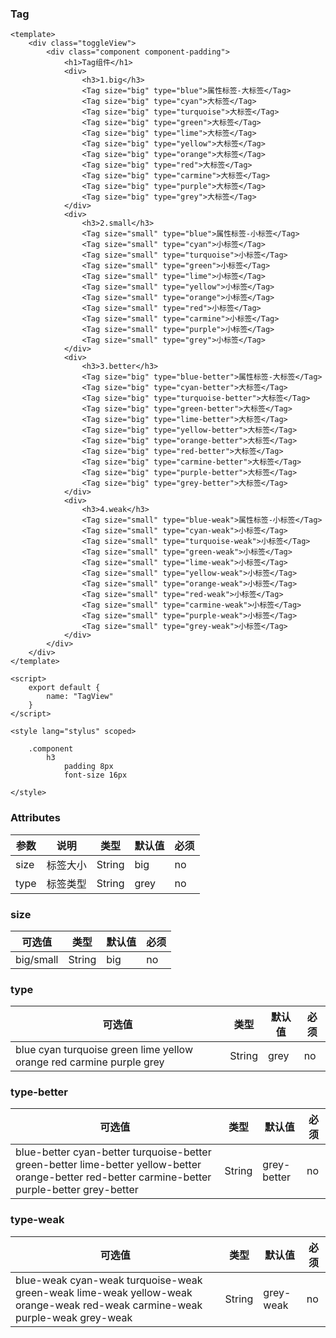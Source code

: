 ### Tag

<template>
    <div class="toggleView">
        <div class="component component-padding">
            <h1>Tag组件</h1>
            <div>
                <h3>1.big</h3>
                <Tag size="big" type="blue">属性标签-大标签</Tag>
                <Tag size="big" type="cyan">大标签</Tag>
                <Tag size="big" type="turquoise">大标签</Tag>
                <Tag size="big" type="green">大标签</Tag>
                <Tag size="big" type="lime">大标签</Tag>
                <Tag size="big" type="yellow">大标签</Tag>
                <Tag size="big" type="orange">大标签</Tag>
                <Tag size="big" type="red">大标签</Tag>
                <Tag size="big" type="carmine">大标签</Tag>
                <Tag size="big" type="purple">大标签</Tag>
                <Tag size="big" type="grey">大标签</Tag>
            </div>
            <div>
                <h3>2.small</h3>
                <Tag size="small" type="blue">属性标签-小标签</Tag>
                <Tag size="small" type="cyan">小标签</Tag>
                <Tag size="small" type="turquoise">小标签</Tag>
                <Tag size="small" type="green">小标签</Tag>
                <Tag size="small" type="lime">小标签</Tag>
                <Tag size="small" type="yellow">小标签</Tag>
                <Tag size="small" type="orange">小标签</Tag>
                <Tag size="small" type="red">小标签</Tag>
                <Tag size="small" type="carmine">小标签</Tag>
                <Tag size="small" type="purple">小标签</Tag>
                <Tag size="small" type="grey">小标签</Tag>
            </div>
            <div>
                <h3>3.better</h3>
                <Tag size="big" type="blue-better">属性标签-小标签</Tag>
                <Tag size="big" type="cyan-better">小标签</Tag>
                <Tag size="big" type="turquoise-better">小标签</Tag>
                <Tag size="big" type="green-better">小标签</Tag>
                <Tag size="big" type="lime-better">小标签</Tag>
                <Tag size="big" type="yellow-better">小标签</Tag>
                <Tag size="big" type="orange-better">小标签</Tag>
                <Tag size="big" type="red-better">小标签</Tag>
                <Tag size="big" type="carmine-better">小标签</Tag>
                <Tag size="big" type="purple-better">小标签</Tag>
                <Tag size="big" type="grey-better">小标签</Tag>
            </div>
            <div>
                <h3>4.weak</h3>
                <Tag size="small" type="blue-weak">属性标签-小标签</Tag>
                <Tag size="small" type="cyan-weak">小标签</Tag>
                <Tag size="small" type="turquoise-weak">小标签</Tag>
                <Tag size="small" type="green-weak">小标签</Tag>
                <Tag size="small" type="lime-weak">小标签</Tag>
                <Tag size="small" type="yellow-weak">小标签</Tag>
                <Tag size="small" type="orange-weak">小标签</Tag>
                <Tag size="small" type="red-weak">小标签</Tag>
                <Tag size="small" type="carmine-weak">小标签</Tag>
                <Tag size="small" type="purple-weak">小标签</Tag>
                <Tag size="small" type="grey-weak">小标签</Tag>
            </div>
        </div>
    </div>
</template>

<script>
    export default {
        name: "TagView"
    }
</script>

<style lang="stylus" scoped>

    .component
        h3
            padding 8px
            font-size 16px

</style>

```vue
<template>
    <div class="toggleView">
        <div class="component component-padding">
            <h1>Tag组件</h1>
            <div>
                <h3>1.big</h3>
                <Tag size="big" type="blue">属性标签-大标签</Tag>
                <Tag size="big" type="cyan">大标签</Tag>
                <Tag size="big" type="turquoise">大标签</Tag>
                <Tag size="big" type="green">大标签</Tag>
                <Tag size="big" type="lime">大标签</Tag>
                <Tag size="big" type="yellow">大标签</Tag>
                <Tag size="big" type="orange">大标签</Tag>
                <Tag size="big" type="red">大标签</Tag>
                <Tag size="big" type="carmine">大标签</Tag>
                <Tag size="big" type="purple">大标签</Tag>
                <Tag size="big" type="grey">大标签</Tag>
            </div>
            <div>
                <h3>2.small</h3>
                <Tag size="small" type="blue">属性标签-小标签</Tag>
                <Tag size="small" type="cyan">小标签</Tag>
                <Tag size="small" type="turquoise">小标签</Tag>
                <Tag size="small" type="green">小标签</Tag>
                <Tag size="small" type="lime">小标签</Tag>
                <Tag size="small" type="yellow">小标签</Tag>
                <Tag size="small" type="orange">小标签</Tag>
                <Tag size="small" type="red">小标签</Tag>
                <Tag size="small" type="carmine">小标签</Tag>
                <Tag size="small" type="purple">小标签</Tag>
                <Tag size="small" type="grey">小标签</Tag>
            </div>
            <div>
                <h3>3.better</h3>
                <Tag size="big" type="blue-better">属性标签-大标签</Tag>
                <Tag size="big" type="cyan-better">大标签</Tag>
                <Tag size="big" type="turquoise-better">大标签</Tag>
                <Tag size="big" type="green-better">大标签</Tag>
                <Tag size="big" type="lime-better">大标签</Tag>
                <Tag size="big" type="yellow-better">大标签</Tag>
                <Tag size="big" type="orange-better">大标签</Tag>
                <Tag size="big" type="red-better">大标签</Tag>
                <Tag size="big" type="carmine-better">大标签</Tag>
                <Tag size="big" type="purple-better">大标签</Tag>
                <Tag size="big" type="grey-better">大标签</Tag>
            </div>
            <div>
                <h3>4.weak</h3>
                <Tag size="small" type="blue-weak">属性标签-小标签</Tag>
                <Tag size="small" type="cyan-weak">小标签</Tag>
                <Tag size="small" type="turquoise-weak">小标签</Tag>
                <Tag size="small" type="green-weak">小标签</Tag>
                <Tag size="small" type="lime-weak">小标签</Tag>
                <Tag size="small" type="yellow-weak">小标签</Tag>
                <Tag size="small" type="orange-weak">小标签</Tag>
                <Tag size="small" type="red-weak">小标签</Tag>
                <Tag size="small" type="carmine-weak">小标签</Tag>
                <Tag size="small" type="purple-weak">小标签</Tag>
                <Tag size="small" type="grey-weak">小标签</Tag>
            </div>
        </div>
    </div>
</template>

<script>
    export default {
        name: "TagView"
    }
</script>

<style lang="stylus" scoped>

    .component
        h3
            padding 8px
            font-size 16px

</style>
```


### Attributes

| 参数     | 说明  | 类型    | 默认值  | 必须    |
| ------- | ---- | ------ | ------- | ------ |
| size    | 标签大小 | String | big | no     |
| type    | 标签类型 | String | grey | no     |


### size

| 可选值  | 类型    | 默认值  | 必须    |
| ---- | ------ | ------- | ------ |
| big/small | String | big | no     |

### type

| 可选值  | 类型    | 默认值  | 必须    |
| ---- | ------ | ------- | ------ |
| blue cyan turquoise green lime yellow orange red carmine purple grey | String | grey | no     |

### type-better

| 可选值  | 类型    | 默认值  | 必须    |
| ---- | ------ | ------- | ------ |
| blue-better cyan-better turquoise-better green-better lime-better yellow-better orange-better red-better carmine-better purple-better grey-better | String | grey-better | no     |

### type-weak

| 可选值  | 类型    | 默认值  | 必须    |
| ---- | ------ | ------- | ------ |
| blue-weak cyan-weak turquoise-weak green-weak lime-weak yellow-weak orange-weak red-weak carmine-weak purple-weak grey-weak | String | grey-weak | no     |
